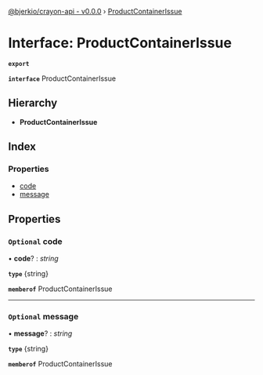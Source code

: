 [@bjerkio/crayon-api - v0.0.0](../README.md) › [ProductContainerIssue](productcontainerissue.md)

# Interface: ProductContainerIssue

**`export`** 

**`interface`** ProductContainerIssue

## Hierarchy

* **ProductContainerIssue**

## Index

### Properties

* [code](productcontainerissue.md#optional-code)
* [message](productcontainerissue.md#optional-message)

## Properties

### `Optional` code

• **code**? : *string*

**`type`** {string}

**`memberof`** ProductContainerIssue

___

### `Optional` message

• **message**? : *string*

**`type`** {string}

**`memberof`** ProductContainerIssue
